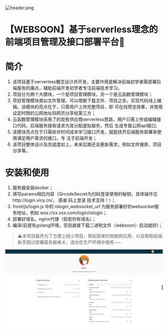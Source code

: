 ![header.png](https://gimg2.baidu.com/image_search/src=http%3A%2F%2F5b0988e595225.cdn.sohucs.com%2Fimages%2F20180428%2F2d434d7362c24fbaaf6d5f1289d90e93.jpeg&refer=http%3A%2F%2F5b0988e595225.cdn.sohucs.com&app=2002&size=f9999,10000&q=a80&n=0&g=0n&fmt=jpeg?sec=1648201173&t=9163089a1a38fff5b557ec5499e96ec1)

# 【WEBSOON】基于serverless理念的前端项目管理及接口部署平台🚀

# 简介
1. 该项目基于serverless概念设计并开发，主要作用是解决前端初学者需部署后端服务的痛点，辅助前端开发初学者专注前端技术学习。
2. 项目分为两个大模块，一个是项目管理模块，另一个是云函数管理模块； 
3. 项目管理模块类似文件管理，可以增删下载文件、项目之余，实现代码线上编辑。该模块的亮点在于，只需用户上传完整项目，即 可在线预览效果，并使用设定时限的公网地址将网页分享给第三方； 
4. 云函数管理模块采用了的现有供应商serverless思路，用户只需上传或编辑接口代码，后端服务接收请求为其分配虚拟服务，然后 生成专属公网api接口;
5. 该模块亮点在于只需些许时间成本学习接口开发，就能绕开后端服务部署来使用满足用户需求的接口，专 注于前端开发；
6. 该项目整体设计及完成度如上，未来后期还会更新需求，例如文件搜索、项目分享等。

# 安装和使用

1. 服务器安装docker；
2. 填写params相应内容（QrcodeSecret为扫码登录使用的秘钥，具体操作见http://login.vicy.cn/， 感谢 码上登录 技术支持！）；
3. front/js/login.js 中的 islogin_websocket_url 为服务部署好的websocket服务地址，例如 wss://xx.xxx.com/login/islogin；
4. 部署好域名，nginx代理（假若你有域名）；
5. 编译(前提有golang环境，否则直接下载二进制文件（websoon）启动就好)；


>⚠️本项目最终为了方便上线小项目，例如简单的物联网应用，以及帮助前端新手跳过部署服务器难关，请勿在生产环境中使用 ~~


![home_page.png](https://raw.githubusercontent.com/edison-cl/websoon/master/images/case.jpg?token=GHSAT0AAAAAABPZJIOXS74U735C6RQ5EMPGYQWAJ4Q)